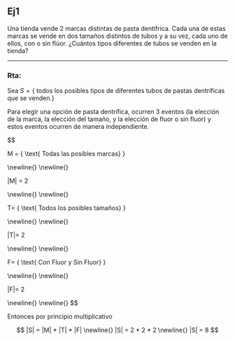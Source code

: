 ## Ej1

Una tienda vende 2 marcas distintas de pasta dentífrica. Cada una de estas marcas se vende en dos tamaños distintos de tubos y a su vez, cada uno de ellos, con o sin flúor. ¿Cuántos tipos diferentes de tubos se venden en la tienda?

---

### Rta:

Sea $S = \{  \text{ todos los posibles tipos de diferentes tubos de pastas dentríficas que se venden.} \}$

Para elegir una opción de pasta dentrífica, ocurren 3 eventos (la elección de la marca, la elección del tamaño, y la elección de fluor o sin fluor) y estos eventos ocurren de manera independiente.

$$

M = \{ \text{ Todas las posibles marcas} \}


\newline{}
\newline{}

|M| = 2

\newline{}
\newline{}


T= \{ \text{ Todos los posibles tamaños} \}


\newline{}
\newline{}

|T|= 2

\newline{}
\newline{}



F= \{ \text{ Con Fluor y Sin Fluor} \}


\newline{}
\newline{}

|F|= 2

\newline{}
\newline{}
$$

Entonces por principio multiplicativo

$$
|S| = |M| * |T| * |F|
\newline{}
|S| = 2 * 2 * 2
\newline{}
|S| = 8
$$